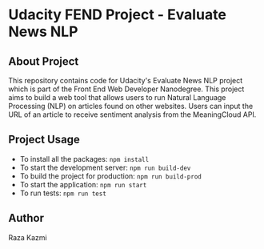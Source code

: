 # Udacity FEND Project - Evaluate News NLP

## About Project
This repository contains code for Udacity's Evaluate News NLP project which is part of the Front End Web Developer Nanodegree. This project aims to build a web tool that allows users to run Natural Language Processing (NLP) on articles found on other websites. Users can input the URL of an article to receive sentiment analysis from the MeaningCloud API.

## Project Usage

- To install all the packages: `npm install`
- To start the development server: `npm run build-dev`
- To build the project for production: `npm run build-prod`
- To start the application: `npm run start`
- To run tests: `npm run test`

## Author
Raza Kazmi
